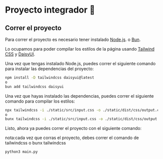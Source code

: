 # Proyecto integrador 🚀

## Correr el proyecto

Para correr el proyecto es necesario tener instalado [Node.js](https://nodejs.org/es/).
o [Bun](https://bun.sh/).

Lo ocupamos para poder compilar los estilos de la página usando [Tailwind CSS](https://tailwindcss.com/) y [DaisyUI](https://daisyui.com/).

Una vez que tengas instalado Node.js, puedes correr el siguiente comando para instalar las dependencias del proyecto:

```bash
npm install -D tailwindcss daisyui@latest
o
bun add tailwindcss daisyui
```

Una vez que hayas instalado las dependencias, puedes correr el siguiente comando para compilar los estilos:

```bash
npx tailwindcss -i ./static/src/input.css -o ./static/dist/css/output.css --watch
o
bunx tailwindcss -i ./static/src/input.css -o ./static/dist/css/output.css --watch
```

Listo, ahora ya puedes correr el proyecto con el siguiente comando:

nota:cada vez que corras el proyecto, debes correr el comando de tailwindcss o bunx tailwindcss

```bash
python3 main.py
```
